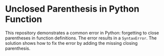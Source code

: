 # Unclosed Parenthesis in Python Function

This repository demonstrates a common error in Python: forgetting to close parentheses in function definitions.  The error results in a `SyntaxError`. The solution shows how to fix the error by adding the missing closing parenthesis.